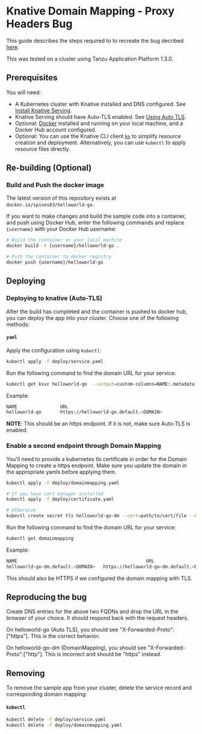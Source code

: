 # Knative Domain Mapping - Proxy Headers Bug

This guide describes the steps required to to recreate the bug decribed [here](https://github.com/knative/serving/issues/13558).

This was tested on a cluster using Tanzu Application Platform 1.3.0.

## Prerequisites

You will need:

- A Kubernetes cluster with Knative installed and DNS configured.  See
  [Install Knative Serving](https://knative.dev/docs/install/serving/install-serving-with-yaml).
- Knative Serving should have Auto-TLS enabled. See [Using Auto TLS](https://knative.dev/docs/serving/using-auto-tls/).
- Optional: [Docker](https://www.docker.com) installed and running on your local machine, and a Docker Hub account configured.
- Optional: You can use the Knative CLI client [`kn`](https://github.com/knative/client/releases) to simplify resource creation and deployment. Alternatively, you can use `kubectl` to apply resource files directly.

## Re-building (Optional)

### Build and Push the docker image

The latest version of this repository exists at `docker.io/spines83/helloworld-go`.

If you want to make changes and build the sample code into a container, and push using Docker Hub, enter the following commands and replace `{username}` with your Docker Hub username:

```bash
# Build the container on your local machine
docker build -t {username}/helloworld-go .

# Push the container to docker registry
docker push {username}/helloworld-go
```

## Deploying

### Deploying to knative (Auto-TLS)
After the build has completed and the container is pushed to docker hub, you can deploy the app into your cluster.  Choose one of the following methods:

#### `yaml`


Apply the configuration using `kubectl`:

```bash
kubectl apply -f deploy/service.yaml
```


Run the following command to find the domain URL for your service:
```bash
kubectl get ksvc helloworld-go  --output=custom-columns=NAME:.metadata.name,URL:.status.url
```

Example:
```bash
NAME                URL
helloworld-go       https://helloworld-go.default.<DOMAIN>
```

**NOTE**: This should be an https endpoint. If it is not, make sure Auto-TLS is enabled.


### Enable a second endpoint through Domain Mapping

You'll need to provide a kubernetes tls certificate in order for the Domain Mapping to create a https endpoint. Make sure you update the domain in the appropriate yamls before applying them. 

```bash
kubectl apply -f deploy/domainmapping.yaml

# If you have cert manager installed
kubectl apply -f deploy/certificate.yaml

# Otherwise 
kubectl create secret tls helloworld-go-dm --cert=path/to/cert/file --key=path/to/key/file
```

Run the following command to find the domain URL for your service:
```bash
kubectl get domainmapping
```

Example:
```bash
NAME                                                URL                                                            
helloworld-go-dm.default.<DOMAIN>   https://helloworld-go-dm.default.<DOMAIN>       
```

This should also be HTTPS if we configured the domain mapping with TLS.

## Reproducing the bug

Create DNS entries for the above two FQDNs and drop the URL in the browser of your choice. It should respond back with the request headers. 

On helloworld-go (Auto TLS), you should see "X-Forwarded-Proto":["https"]. This is the correct behavior.

On helloworld-go-dm (DomainMapping), you should see "X-Forwarded-Proto":["http"]. This is incorrect and should be "https" instead.

## Removing

To remove the sample app from your cluster, delete the service record and corresponding domain mapping:

#### `kubectl`
```bash
kubectl delete -f deploy/service.yaml
kubectl delete -f deploy/domainmapping.yaml
```